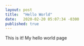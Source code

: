 ```yaml
---
layout: post
title:  "Hello World"
date:   2020-02-20 05:07:34 -0300
published: true
---
```


This is it! My hello world page
